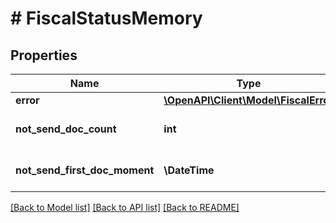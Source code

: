# # FiscalStatusMemory

## Properties

Name | Type | Description | Notes
------------ | ------------- | ------------- | -------------
**error** | [**\OpenAPI\Client\Model\FiscalError**](FiscalError.md) |  | [optional]
**not_send_doc_count** | **int** | Количество неотправленных документов | [optional]
**not_send_first_doc_moment** | **\DateTime** | Момент первого неотправленного документа | [optional]

[[Back to Model list]](../../README.md#models) [[Back to API list]](../../README.md#endpoints) [[Back to README]](../../README.md)
